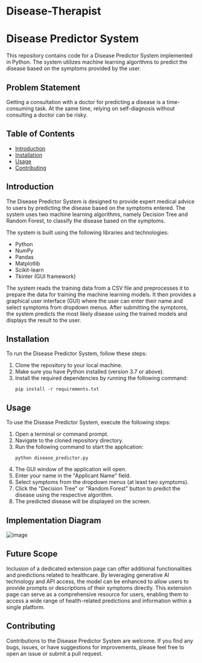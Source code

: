 # Disease-Therapist

# Disease Predictor System

This repository contains code for a Disease Predictor System implemented in Python. The system utilizes machine learning algorithms to predict the disease based on the symptoms provided by the user.

## Problem Statement 
Getting a consultation with a doctor for predicting a disease is a time-consuming task. At the same time, relying on self-diagnosis without consulting a doctor can be risky. 


## Table of Contents

- [Introduction](#introduction)
- [Installation](#installation)
- [Usage](#usage)
- [Contributing](#contributing)

## Introduction

The Disease Predictor System is designed to provide expert medical advice to users by predicting the disease based on the symptoms entered. The system uses two machine learning algorithms, namely Decision Tree and Random Forest, to classify the disease based on the symptoms.

The system is built using the following libraries and technologies:

- Python
- NumPy
- Pandas
- Matplotlib
- Scikit-learn
- Tkinter (GUI framework)

The system reads the training data from a CSV file and preprocesses it to prepare the data for training the machine learning models. It then provides a graphical user interface (GUI) where the user can enter their name and select symptoms from dropdown menus. After submitting the symptoms, the system predicts the most likely disease using the trained models and displays the result to the user.

## Installation

To run the Disease Predictor System, follow these steps:

1. Clone the repository to your local machine.
2. Make sure you have Python installed (version 3.7 or above).
3. Install the required dependencies by running the following command:
   ```
   pip install -r requirements.txt
   ```

## Usage

To use the Disease Predictor System, execute the following steps:

1. Open a terminal or command prompt.
2. Navigate to the cloned repository directory.
3. Run the following command to start the application:
   ```
   python disease_predictor.py
   ```
4. The GUI window of the application will open.
5. Enter your name in the "Applicant Name" field.
6. Select symptoms from the dropdown menus (at least two symptoms).
7. Click the "Decision Tree" or "Random Forest" button to predict the disease using the respective algorithm.
8. The predicted disease will be displayed on the screen.



## Implementation Diagram 

![image](https://github.com/vinay-ai-developer/Disease-Therapist/assets/106902815/3f75220d-d8c1-43d0-8b94-70f8898cda55)

## Future Scope 

Inclusion of a dedicated extension page can offer additional functionalities and predictions related to healthcare. By leveraging generative AI technology and API access, the model can be enhanced to allow users to provide prompts or descriptions of their symptoms directly. This extension page can serve as a comprehensive resource for users, enabling them to access a wide range of health-related predictions and information within a single platform. 


## Contributing

Contributions to the Disease Predictor System are welcome. If you find any bugs, issues, or have suggestions for improvements, please feel free to open an issue or submit a pull request.



